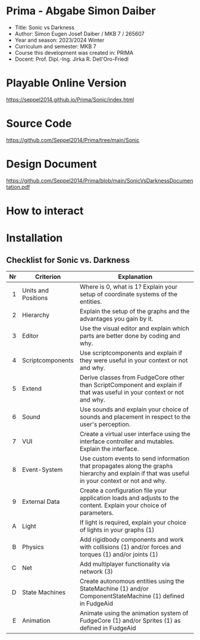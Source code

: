 # Prima - Abgabe Simon Daiber
  * Title: Sonic vs Darkness
  * Author: Simon Eugen Josef Daiber / MKB 7 / 265607
  * Year and season: 2023/2024 Winter
  * Curriculum and semester: MKB 7
  * Course this development was created in: PRIMA 
  * Docent: Prof. Dipl.-Ing. Jirka R. Dell'Oro-Friedl

# Playable Online Version
https://seppel2014.github.io/Prima/Sonic/index.html

# Source Code
https://github.com/Seppel2014/Prima/tree/main/Sonic

# Design Document
https://github.com/Seppel2014/Prima/blob/main/SonicVsDarknessDocumentation.pdf

# How to interact

# Installation

## Checklist for Sonic vs. Darkness

| Nr | Criterion           | Explanation                                                                                                                                     |
|---:|---------------------|-------------------------------------------------------------------------------------------------------------------------------------------------|
|  1 | Units and Positions | Where is 0, what is 1? Explain your setup of coordinate systems of the entities.                                                                |
|  2 | Hierarchy           | Explain the setup of the graphs and the advantages you gain by it.                                                                              |
|  3 | Editor              | Use the visual editor and explain which parts are better done by coding and why.                                                                |
|  4 | Scriptcomponents    | Use scriptcomponents and explain if they were useful in your context or not and why.                                                            |
|  5 | Extend              | Derive classes from FudgeCore other than ScriptComponent and explain if that was useful in your context or not and why.                         |
|  6 | Sound               | Use sounds and explain your choice of sounds and placement in respect to the user's perception.                                                 |
|  7 | VUI                 | Create a virtual user interface using the interface controller and mutables. Explain the interface.                                             |
|  8 | Event-System        | Use custom events to send information that propagates along the graphs hierarchy and explain if that was useful in your context or not and why. |
|  9 | External Data       | Create a configuration file your application loads and adjusts to the content. Explain your choice of parameters.                               |
|  A | Light               | If light is required, explain your choice of lights in your graphs (1)                                                                          |
|  B | Physics             | Add rigidbody components and work with collisions (1) and/or forces and torques (1) and/or joints (1)                                           |
|  C | Net                 | Add multiplayer functionality via network (3)                                                                                                   |
|  D | State Machines      | Create autonomous entities using the StateMachine (1) and/or ComponentStateMachine (1) defined in FudgeAid                                      |
|  E | Animation           | Animate using the animation system of FudgeCore (1) and/or Sprites (1) as defined in FudgeAid                                                   |
